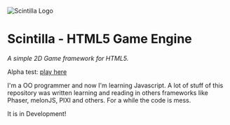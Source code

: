 ![Scintilla Logo](https://raw.githubusercontent.com/tobiasbu/raytracer/master/resources/scintilla_logo.png)

# Scintilla - HTML5 Game Engine

_A simple 2D Game framework for HTML5._

Alpha test: [play here](http://tobiasbu.github.io/website/portfolio/untitled-space/)

I'm a OO programmer and now I'm learning Javascript.
A lot of stuff of this repository was written learning and reading in others frameworks like Phaser, melonJS, PIXI and others.
For a while the code is mess.

It is in Development!
